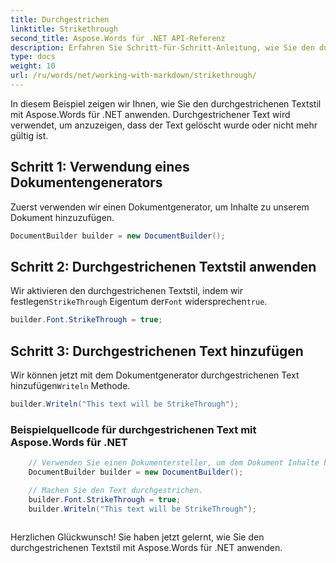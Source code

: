 ```yaml
---
title: Durchgestrichen
linktitle: Strikethrough
second_title: Aspose.Words für .NET API-Referenz
description: Erfahren Sie Schritt-für-Schritt-Anleitung, wie Sie den durchgestrichenen Textstil mit Aspose.Words für .NET anwenden.
type: docs
weight: 10
url: /ru/words/net/working-with-markdown/strikethrough/
---
```



In diesem Beispiel zeigen wir Ihnen, wie Sie den durchgestrichenen Textstil mit Aspose.Words für .NET anwenden. Durchgestrichener Text wird verwendet, um anzuzeigen, dass der Text gelöscht wurde oder nicht mehr gültig ist.

## Schritt 1: Verwendung eines Dokumentengenerators

Zuerst verwenden wir einen Dokumentgenerator, um Inhalte zu unserem Dokument hinzuzufügen.

```csharp
DocumentBuilder builder = new DocumentBuilder();
```

## Schritt 2: Durchgestrichenen Textstil anwenden

 Wir aktivieren den durchgestrichenen Textstil, indem wir festlegen`StrikeThrough` Eigentum der`Font` widersprechen`true`.

```csharp
builder.Font.StrikeThrough = true;
```

## Schritt 3: Durchgestrichenen Text hinzufügen

 Wir können jetzt mit dem Dokumentgenerator durchgestrichenen Text hinzufügen`Writeln` Methode.

```csharp
builder.Writeln("This text will be StrikeThrough");
```


### Beispielquellcode für durchgestrichenen Text mit Aspose.Words für .NET

```csharp
	// Verwenden Sie einen Dokumentersteller, um dem Dokument Inhalte hinzuzufügen.
	DocumentBuilder builder = new DocumentBuilder();

	// Machen Sie den Text durchgestrichen.
	builder.Font.StrikeThrough = true;
	builder.Writeln("This text will be StrikeThrough");
            
```

Herzlichen Glückwunsch! Sie haben jetzt gelernt, wie Sie den durchgestrichenen Textstil mit Aspose.Words für .NET anwenden.
